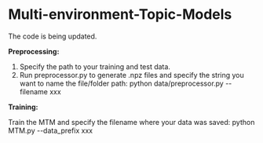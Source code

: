 # Multi-environment-Topic-Models
The code is being updated.


**Preprocessing:**
1. Specify the path to your training and test data.
2. Run preprocessor.py to generate .npz files and specify the string you want to name the file/folder path:
python data/preprocessor.py --filename xxx

**Training:**

Train the MTM and specify the filename where your data was saved:
python MTM.py --data_prefix xxx
